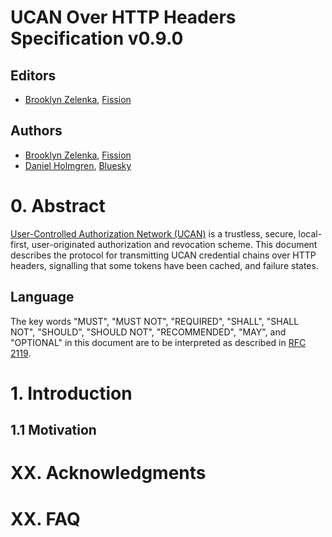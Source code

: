 # UCAN Over HTTP Headers Specification v0.9.0

## Editors

* [Brooklyn Zelenka](https://github.com/expede), [Fission](https://fission.codes)

## Authors

* [Brooklyn Zelenka](https://github.com/expede), [Fission](https://fission.codes)
* [Daniel Holmgren](https://github.com/dholms), [Bluesky](https://blueskyweb.xyz/)

# 0. Abstract

[User-Controlled Authorization Network (UCAN)](https://github.com/ucan-wg/spec) is a trustless, secure, local-first, user-originated authorization and revocation scheme. This document describes the protocol for transmitting UCAN credential chains over HTTP headers, signalling that some tokens have been cached, and failure states.

## Language

The key words "MUST", "MUST NOT", "REQUIRED", "SHALL", "SHALL NOT", "SHOULD", "SHOULD NOT", "RECOMMENDED", "MAY", and "OPTIONAL" in this document are to be interpreted as described in [RFC 2119](https://datatracker.ietf.org/doc/html/rfc2119).

# 1. Introduction

## 1.1 Motivation

# XX. Acknowledgments


# XX. FAQ
